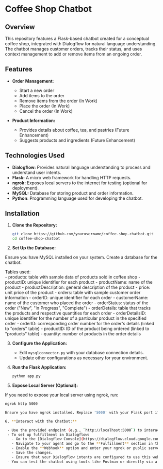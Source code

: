# Coffee Shop Chatbot

## Overview

This repository features a Flask-based chatbot created for a conceptual coffee shop, integrated with Dialogflow for natural language understanding. The chatbot manages customer orders, tracks their status, and uses context management to add or remove items from an ongoing order.

## Features

- **Order Management:**
  - Start a new order
  - Add items to the order
  - Remove items from the order (In Work)
  - Place the order (In Work)
  - Cancel the order (In Work)

- **Product Information:**
  - Provides details about coffee, tea, and pastries (Future Enhancement)
  - Suggests products and ingredients (Future Enhancement)

## Technologies Used

- **Dialogflow:** Provides natural language understanding to process and understand user intents.
- **Flask:** A micro web framework for handling HTTP requests.
- **ngrok:** Exposes local servers to the internet for testing (optional for deployment).
- **MySQL:** Database for storing product and order information.
- **Python:** Programming language used for developing the chatbot.

## Installation

1. **Clone the Repository:**

   ```bash
   git clone https://github.com/yourusername/coffee-shop-chatbot.git
   cd coffee-shop-chatbot

2. **Set Up the Database:**

  Ensure you have MySQL installed on your system.
  Create a database for the chatbot.

  Tables used:  
    - products: table with sample data of products sold in coffee shop
		    - productID: unique identifier for each product
    		- productName: name of the product
    		- productDescription: general description of the product
    		- price: unit price of the product
	  - orders: table with sample customer order information
    		- orderID: unique identifier for each order
    		- customerName: name of the customer who placed the order
    		- orderStatus: status of the order ("New", "In Progress", "Complete")
    - orderDetails: table that tracks the products and respective quantities for each order
    		- orderDetailsID: unique identifier for the number of a particular product in the specified order
    		- orderID: corresponding order number for the order's details (linked to "orders" table)
    		- productID: ID of the product being ordered (linked to "products" table)
    		- quantity: number of products in the order details

3. **Configure the Application:**

   - Edit `mysqlconnector.py` with your database connection details.
   - Update other configurations as necessary for your environment.

4. **Run the Flask Application:**

   ```bash
   python app.py

5. **Expose Local Server (Optional):**

  If you need to expose your local server using ngrok, run:

  ```bash
  ngrok http 5000

  Ensure you have ngrok installed. Replace '5000' with your Flask port if different.

6. **Interact with the Chatbot:**

   - Use the provided endpoint (e.g., `http://localhost:5000`) to interact with the chatbot.
   - To set up fulfillment in Dialogflow:
     - Go to the [Dialogflow Console](https://dialogflow.cloud.google.com/).
     - Navigate to your agent and go to the **Fulfillment** section in the left-hand menu.
     - Enable the **Webhook** option and enter your ngrok or public server URL (e.g., `https://<your-ngrok-id>.ngrok.io/webhook/`).
     - Save the changes.
     - Ensure that your Dialogflow intents are configured to use this webhook for fulfillment by checking the **Fulfillment** checkbox in each intent’s **Action and Parameters** section.
   - You can test the chatbot using tools like Postman or directly via a web interface if available.

